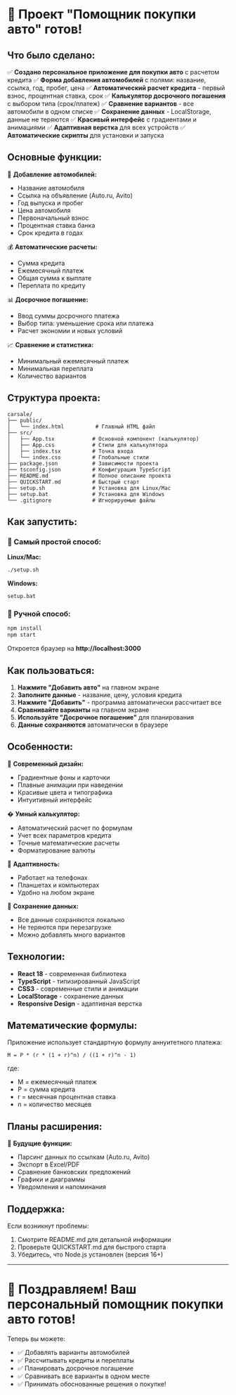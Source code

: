 # 🎉 Проект "Помощник покупки авто" готов!

## Что было сделано:

✅ **Создано персональное приложение для покупки авто** с расчетом кредита
✅ **Форма добавления автомобилей** с полями: название, ссылка, год, пробег, цена
✅ **Автоматический расчет кредита** - первый взнос, процентная ставка, срок
✅ **Калькулятор досрочного погашения** с выбором типа (срок/платеж)
✅ **Сравнение вариантов** - все автомобили в одном списке
✅ **Сохранение данных** - LocalStorage, данные не теряются
✅ **Красивый интерфейс** с градиентами и анимациями
✅ **Адаптивная верстка** для всех устройств
✅ **Автоматические скрипты** для установки и запуска

## Основные функции:

🚗 **Добавление автомобилей:**
- Название автомобиля
- Ссылка на объявление (Auto.ru, Avito)
- Год выпуска и пробег
- Цена автомобиля
- Первоначальный взнос
- Процентная ставка банка
- Срок кредита в годах

💰 **Автоматические расчеты:**
- Сумма кредита
- Ежемесячный платеж
- Общая сумма к выплате
- Переплата по кредиту

📊 **Досрочное погашение:**
- Ввод суммы досрочного платежа
- Выбор типа: уменьшение срока или платежа
- Расчет экономии и новых условий

📈 **Сравнение и статистика:**
- Минимальный ежемесячный платеж
- Минимальная переплата
- Количество вариантов

## Структура проекта:

```
carsale/
├── public/
│   └── index.html          # Главный HTML файл
├── src/
│   ├── App.tsx            # Основной компонент (калькулятор)
│   ├── App.css            # Стили для калькулятора
│   ├── index.tsx          # Точка входа
│   └── index.css          # Глобальные стили
├── package.json           # Зависимости проекта
├── tsconfig.json          # Конфигурация TypeScript
├── README.md              # Полное описание проекта
├── QUICKSTART.md          # Быстрый старт
├── setup.sh               # Установка для Linux/Mac
├── setup.bat              # Установка для Windows
└── .gitignore             # Игнорируемые файлы
```

## Как запустить:

### 🚀 Самый простой способ:

**Linux/Mac:**
```bash
./setup.sh
```

**Windows:**
```batch
setup.bat
```

### 📝 Ручной способ:

```bash
npm install
npm start
```

Откроется браузер на **http://localhost:3000**

## Как пользоваться:

1. **Нажмите "Добавить авто"** на главном экране
2. **Заполните данные** - название, цену, условия кредита
3. **Нажмите "Добавить"** - программа автоматически рассчитает все
4. **Сравнивайте варианты** на главном экране
5. **Используйте "Досрочное погашение"** для планирования
6. **Данные сохраняются** автоматически в браузере

## Особенности:

🎨 **Современный дизайн:**
- Градиентные фоны и карточки
- Плавные анимации при наведении
- Красивые цвета и типографика
- Интуитивный интерфейс

� **Умный калькулятор:**
- Автоматический расчет по формулам
- Учет всех параметров кредита
- Точные математические расчеты
- Форматирование валюты

📱 **Адаптивность:**
- Работает на телефонах
- Планшетах и компьютерах
- Удобно на любом экране

💾 **Сохранение данных:**
- Все данные сохраняются локально
- Не теряются при перезагрузке
- Можно добавлять много вариантов

## Технологии:

- **React 18** - современная библиотека
- **TypeScript** - типизированный JavaScript
- **CSS3** - современные стили и анимации
- **LocalStorage** - сохранение данных
- **Responsive Design** - адаптивная верстка

## Математические формулы:

Приложение использует стандартную формулу аннуитетного платежа:
```
M = P * (r * (1 + r)^n) / ((1 + r)^n - 1)
```
где:
- M = ежемесячный платеж
- P = сумма кредита
- r = месячная процентная ставка
- n = количество месяцев

## Планы расширения:

🔮 **Будущие функции:**
- Парсинг данных по ссылкам (Auto.ru, Avito)
- Экспорт в Excel/PDF
- Сравнение банковских предложений
- Графики и диаграммы
- Уведомления и напоминания

## Поддержка:

Если возникнут проблемы:
1. Смотрите README.md для детальной информации
2. Проверьте QUICKSTART.md для быстрого старта
3. Убедитесь, что Node.js установлен (версия 16+)

---

# 🎊 Поздравляем! Ваш персональный помощник покупки авто готов!

Теперь вы можете:
- ✅ Добавлять варианты автомобилей
- ✅ Рассчитывать кредиты и переплаты  
- ✅ Планировать досрочное погашение
- ✅ Сравнивать все варианты в одном месте
- ✅ Принимать обоснованные решения о покупке!